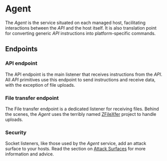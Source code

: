 # Agent

The _Agent_ is the service situated on each managed host, facilitating interactions between the _API_ and the host itself. It is also translation point for converting generic _API_ instructions into platform-specific commands.

## Endpoints

### API endpoint

The API endpoint is the main listener that receives instructions from the _API_. All _API_ primitives use this endpoint to send instructions and receive data, with the exception of file uploads.

### File transfer endpoint

The File transfer endpoint is a dedicated listener for receiving files. Behind the scenes, the _Agent_ uses the terribly named [ZFileXfer](https://github.com/betweenlines/zfilexfer) project to handle uploads.

### Security

Socket listeners, like those used by the _Agent_ service, add an attack surface to your hosts. Read the section on [Attack Surfaces](ch04-01-security-attack.html#2.%20Socket%20listeners) for more information and advice.
